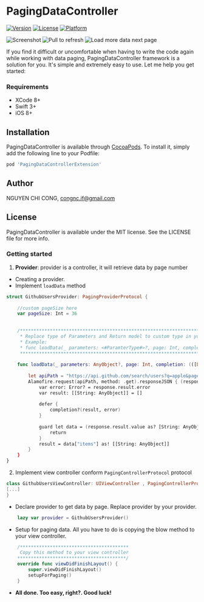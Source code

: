 # PagingDataController

[![Version](https://img.shields.io/cocoapods/v/PagingDataController.svg?style=flat)](http://cocoapods.org/pods/PagingDataController)
[![License](https://img.shields.io/cocoapods/l/PagingDataController.svg?style=flat)](http://cocoapods.org/pods/PagingDataController)
[![Platform](https://img.shields.io/cocoapods/p/PagingDataController.svg?style=flat)](http://cocoapods.org/pods/PagingDataController)

![Screenshot](http://i.imgur.com/PTI6vMcm.png)
![Pull to refresh](http://i.imgur.com/thZpiCzm.png)
![Load more data next page](http://i.imgur.com/HhAwUKTm.png)

If you find it difficult or uncomfortable when having to write the code again while working with data paging, PagingDataController framework is a solution for you. It's simple and extremely easy to use. Let me help you get started:

### Requirements
* XCode 8+
* Swift 3+
* iOS 8+

## Installation

PagingDataController is available through [CocoaPods](http://cocoapods.org). To install
it, simply add the following line to your Podfile:

```ruby
pod 'PagingDataControllerExtension'
```

## Author

NGUYEN CHI CONG, congnc.if@gmail.com

## License

PagingDataController is available under the MIT license. See the LICENSE file for more info.

### Getting started

1. **Provider**: provider is a controller, it will retrieve data by page number
  * Creating a provider.
  * Implement ```loadData``` method
```swift
struct GithubUsersProvider: PagingProviderProtocol {
    
    //custom pageSize here
    var pageSize: Int = 36
    
    
    /*******************************************************************************************************
     * Replace type of Parameters and Return model to custom type in your app
     * Example:
     * func loadData(_ parameters: <#ParamterType#>?, page: Int, completion: (([<#ReturnType#>], Error?) -> ())?)
     *******************************************************************************************************/
    
    func loadData(_ parameters: AnyObject?, page: Int, completion: (([Dictionary<String, AnyObject>], Error?) -> ())?) {
        
        let apiPath = "https://api.github.com/search/users?q=apple&page=\(page+1)&per_page=\(pageSize)"
        Alamofire.request(apiPath, method: .get).responseJSON { (response) in
            var error: Error? = response.result.error
            var result: [[String: AnyObject]] = []
            
            defer {
                completion?(result, error)
            }
            
            guard let data = (response.result.value as? [String: AnyObject]) else {
                return
            }
            result = data["items"] as! [[String: AnyObject]]
        }
    }
}
```
2. Implement view controller conform `PagingControllerProtocol` protocol

```swift
class GithubUsersViewController: UIViewController , PagingControllerProtocol {
[...]
}
```

  * Declare provider to get data by page. Replace provider by your provider.
```swift
    lazy var provider = GithubUsersProvider()
```
  * Setup for paging data. All you have to do is copying the blow method to your view controller.
```swift
    /****************************************
     Copy this method to your view controller
    ****************************************/
    override func viewDidFinishLayout() {
        super.viewDidFinishLayout()
        setupForPaging()
    }
```

  * **All done. Too easy, right?. Good luck!**

